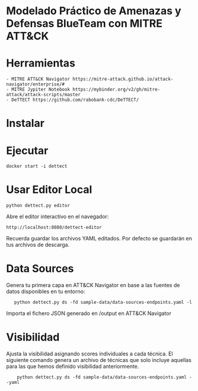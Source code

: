 <h1> Modelado Práctico de Amenazas y Defensas BlueTeam con MITRE ATT&CK </h1>

# Herramientas

    - MITRE ATT&CK Navigator https://mitre-attack.github.io/attack-navigator/enterprise/#
    - MITRE Jypiter Notebook https://mybinder.org/v2/gh/mitre-attack/attack-scripts/master
    - DeTTECT https://github.com/rabobank-cdc/DeTTECT/

# Instalar



# Ejecutar 

    docker start -i dettect

# Usar Editor Local

    python dettect.py editor
    
Abre el editor interactivo en el navegador:

    http://localhost:8080/dettect-editor
    
Recuerda guardar los archivos YAML editados. Por defecto se guardarán en tus archivos de descarga.
    
# Data Sources
    
Genera tu primera capa en ATT&CK Navigator en base a las fuentes de datos disponibles en tu entorno:
       
       python dettect.py ds -fd sample-data/data-sources-endpoints.yaml -l
       
Importa el fichero JSON generado en /output en ATT&CK Navigator 
    
# Visibilidad
    
Ajusta la visibilidad asignando scores individuales a cada técnica. El siguiente comando genera un archivo de técnicas que solo incluye aquellas para las que hemos definido visibilidad anteriormente.
 
        python dettect.py ds -fd sample-data/data-sources-endpoints.yaml --yaml


